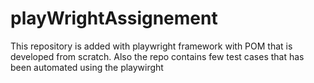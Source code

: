 # playWrightAssignement
This repository is added with playwright framework with POM that is developed from scratch. Also the repo contains few test cases that has been automated using the playwirght
